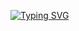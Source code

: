 [![Typing SVG](https://readme-typing-svg.herokuapp.com?font=Fira+Code&pause=1000&width=435&lines=Oi%2C+eu+sou+o+Matheus+Menezes)](https://git.io/typing-svg)
